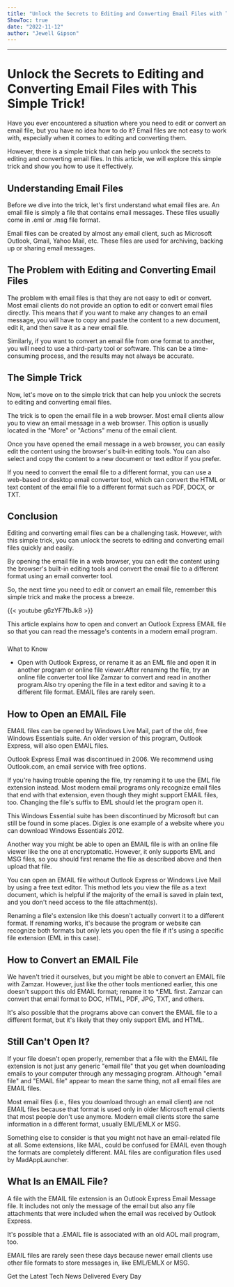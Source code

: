 ```yaml
---
title: "Unlock the Secrets to Editing and Converting Email Files with This Simple Trick!"
ShowToc: true 
date: "2022-11-12"
author: "Jewell Gipson"
---
```

*****
# Unlock the Secrets to Editing and Converting Email Files with This Simple Trick!

Have you ever encountered a situation where you need to edit or convert an email file, but you have no idea how to do it? Email files are not easy to work with, especially when it comes to editing and converting them.

However, there is a simple trick that can help you unlock the secrets to editing and converting email files. In this article, we will explore this simple trick and show you how to use it effectively.

## Understanding Email Files

Before we dive into the trick, let's first understand what email files are. An email file is simply a file that contains email messages. These files usually come in .eml or .msg file format.

Email files can be created by almost any email client, such as Microsoft Outlook, Gmail, Yahoo Mail, etc. These files are used for archiving, backing up or sharing email messages.

## The Problem with Editing and Converting Email Files

The problem with email files is that they are not easy to edit or convert. Most email clients do not provide an option to edit or convert email files directly. This means that if you want to make any changes to an email message, you will have to copy and paste the content to a new document, edit it, and then save it as a new email file.

Similarly, if you want to convert an email file from one format to another, you will need to use a third-party tool or software. This can be a time-consuming process, and the results may not always be accurate.

## The Simple Trick

Now, let's move on to the simple trick that can help you unlock the secrets to editing and converting email files.

The trick is to open the email file in a web browser. Most email clients allow you to view an email message in a web browser. This option is usually located in the "More" or "Actions" menu of the email client.

Once you have opened the email message in a web browser, you can easily edit the content using the browser's built-in editing tools. You can also select and copy the content to a new document or text editor if you prefer.

If you need to convert the email file to a different format, you can use a web-based or desktop email converter tool, which can convert the HTML or text content of the email file to a different format such as PDF, DOCX, or TXT.

## Conclusion

Editing and converting email files can be a challenging task. However, with this simple trick, you can unlock the secrets to editing and converting email files quickly and easily.

By opening the email file in a web browser, you can edit the content using the browser's built-in editing tools and convert the email file to a different format using an email converter tool.

So, the next time you need to edit or convert an email file, remember this simple trick and make the process a breeze.

{{< youtube g6zYF7fbJk8 >}} 




This article explains how to open and convert an Outlook Express EMAIL file so that you can read the message's contents in a modern email program.

 
### 
What to Know
 
- Open with Outlook Express, or rename it as an EML file and open it in another program or online file viewer.After renaming the file, try an online file converter tool like Zamzar to convert and read in another program.Also try opening the file in a text editor and saving it to a different file format. EMAIL files are rarely seen.

 
##   How to Open an EMAIL File  
 

EMAIL files can be opened by Windows Live Mail, part of the old, free Windows Essentials suite. An older version of this program, Outlook Express, will also open EMAIL files. 

 
Outlook Express Email was discontinued in 2006. We recommend using Outlook.com, an email service with free options.
 

If you're having trouble opening the file, try renaming it to use the EML file extension instead. Most modern email programs only recognize email files that end with that extension, even though they might support EMAIL files, too. Changing the file's suffix to EML should let the program open it.

 
This Windows Essential suite has been discontinued by Microsoft but can still be found in some places. Digiex is one example of a website where you can download Windows Essentials 2012.
 

Another way you might be able to open an EMAIL file is with an online file viewer like the one at encryptomatic. However, it only supports EML and MSG files, so you should first rename the file as described above and then upload that file.

 

You can open an EMAIL file without Outlook Express or Windows Live Mail by using a free text editor. This method lets you view the file as a text document, which is helpful if the majority of the email is saved in plain text, and you don't need access to the file attachment(s).

 
Renaming a file's extension like this doesn't actually convert it to a different format. If renaming works, it's because the program or website can recognize both formats but only lets you open the file if it's using a specific file extension (EML in this case).
 
##   How to Convert an EMAIL File  
 

We haven't tried it ourselves, but you might be able to convert an EMAIL file with Zamzar. However, just like the other tools mentioned earlier, this one doesn't support this old EMAIL format; rename it to *.EML first. Zamzar can convert that email format to DOC, HTML, PDF, JPG, TXT, and others.

 

It's also possible that the programs above can convert the EMAIL file to a different format, but it's likely that they only support EML and HTML.

 
##   Still Can't Open It?  
 

If your file doesn't open properly, remember that a file with the EMAIL file extension is not just any generic "email file" that you get when downloading emails to your computer through any messaging program. Although "email file" and "EMAIL file" appear to mean the same thing, not all email files are EMAIL files.

 

Most email files (i.e., files you download through an email client) are not EMAIL files because that format is used only in older Microsoft email clients that most people don't use anymore. Modern email clients store the same information in a different format, usually EML/EMLX or MSG.

 

Something else to consider is that you might not have an email-related file at all. Some extensions, like MAL, could be confused for EMAIL even though the formats are completely different. MAL files are configuration files used by MadAppLauncher.

 
##   What Is an EMAIL File?  
 

A file with the EMAIL file extension is an Outlook Express Email Message file. It includes not only the message of the email but also any file attachments that were included when the email was received by Outlook Express.

 

It's possible that a .EMAIL file is associated with an old AOL mail program, too.

 

EMAIL files are rarely seen these days because newer email clients use other file formats to store messages in, like EML/EMLX or MSG.

 

Get the Latest Tech News Delivered Every Day




